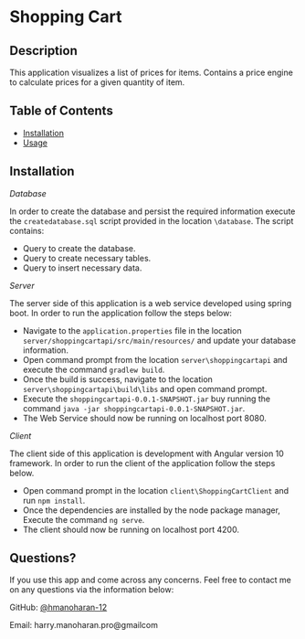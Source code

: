 # Shopping Cart

## Description 

This application visualizes a list of prices for items. Contains a price engine to calculate prices for a given quantity of item. 

## Table of Contents
* [Installation](#installation)
* [Usage](#usage)

## Installation

*Database*

In order to create the database and persist the required information execute the `createdatabase.sql` script provided in the location `\database`. The script contains:
* Query to create the database.
* Query to create necessary tables.
* Query to insert necessary data.

*Server*

The server side of this application is a web service developed using spring boot. In order to run the application follow the steps below:
* Navigate to the `application.properties` file in the location `server/shoppingcartapi/src/main/resources/` and update your database information.
* Open command prompt from the location `server\shoppingcartapi` and execute the command `gradlew build`.
* Once the build is success, navigate to the location `server\shoppingcartapi\build\libs` and open command prompt. 
* Execute the `shoppingcartapi-0.0.1-SNAPSHOT.jar` buy running the command `java -jar shoppingcartapi-0.0.1-SNAPSHOT.jar`.
* The Web Service should now be running on localhost port 8080.

*Client*

The client side of this application is development with Angular version 10 framework. In order to run the client of the application follow the steps below.
* Open command prompt in the location `client\ShoppingCartClient` and run `npm install`.
* Once the dependencies are installed by the node package manager, Execute the command `ng serve`.
* The client should now be running on localhost port 4200.

## Questions?

If you use this app and come across any concerns. Feel free to contact me on any questions via the information below:

GitHub: [@hmanoharan-12](https://api.github.com/users/hmanoharan-12)

Email: harry.manoharan.pro@gmailcom


 
